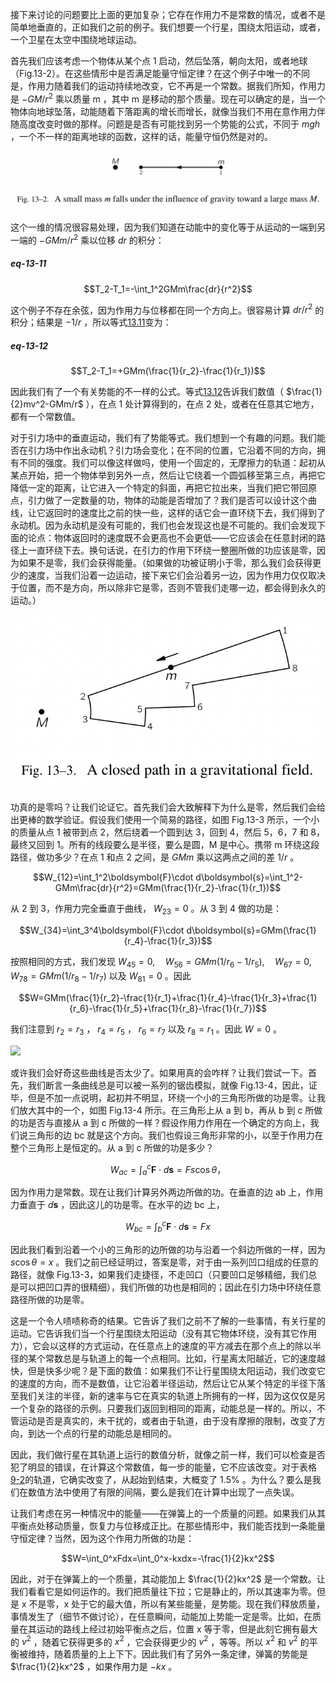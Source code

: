 接下来讨论的问题要比上面的更加复杂；它存在作用力不是常数的情况，或者不是简单地垂直的，正如我们之前的例子。我们想要一个行星，围绕太阳运动，或者，一个卫星在太空中围绕地球运动。

首先我们应该考虑一个物体从某个点 1 启动，然后坠落，朝向太阳，或者地球（Fig.13-2）。在这些情形中是否满足能量守恒定律？在这个例子中唯一的不同是，作用力随着我们的运动持续地改变，它不再是一个常数。据我们所知，作用力是 $-GM/r^2$ 乘以质量 m ，其中 m 是移动的那个质量。现在可以确定的是，当一个物体向地球坠落，动能随着下落距离的增长而增长，就像当我们不用在意作用力伴随高度改变时做的那样。问题是是否有可能找到另一个势能的公式，不同于 $mgh$ ，一个不一样的距离地球的函数，这样的话，能量守恒仍然是对的。

![一个小的质量 m 在引力的影响下朝大的质量 M 坠落](/assets/volume-1/fig-13-2.png)

这个一维的情况很容易处理，因为我们知道在动能中的变化等于从运动的一端到另一端的 $-GMm/r^2$ 乘以位移 $dr$ 的积分：

##### eq-13-11

$$T_2-T_1=-\int_1^2GMm\frac{dr}{r^2}$$

这个例子不存在余弦，因为作用力与位移都在同一个方向上。很容易计算 $dr/r^2$ 的积分；结果是 $-1/r$ ，所以等式[13.11](/volume-1/13-work-and-potential-energy-A/13-2-work-done-by-gravity.md#eq-13-11)变为：

##### eq-13-12

$$T_2-T_1=+GMm(\frac{1}{r_2}-\frac{1}{r_1})$$

因此我们有了一个有关势能的不一样的公式。等式[13.12](/volume-1/13-work-and-potential-energy-A/13-2-work-done-by-gravity.md#eq-13-12)告诉我们数值（ $\frac{1}{2}mv^2-GMm/r$ ），在点 1 处计算得到的，在点 2 处，或者在任意其它地方，都有一个常数值。

对于引力场中的垂直运动，我们有了势能等式。我们想到一个有趣的问题。我们能否在引力场中作出永动机？引力场会变化；在不同的位置，它沿着不同的方向，拥有不同的强度。我们可以像这样做吗，使用一个固定的，无摩擦力的轨道：起初从某点开始，把一个物体举到另外一点，然后让它绕着一个圆弧移至第三点，再把它降低一定的距离，让它进入一个特定的斜面，再把它拉出来，当我们把它带回原点，引力做了一定数量的功，物体的动能是否增加了？我们是否可以设计这个曲线，让它返回时的速度比之前的快一些，这样的话它会一直环绕下去，我们得到了永动机。因为永动机是没有可能的，我们也会发现这也是不可能的。我们会发现下面的论点：物体返回时的速度既不会更高也不会更低——它应该会在任意封闭的路径上一直环绕下去。换句话说，在引力的作用下环绕一整圈所做的功应该是零，因为如果不是零，我们会获得能量。（如果做的功被证明小于零，那么我们会获得更少的速度，当我们沿着一边运动，接下来它们会沿着另一边，因为作用力仅仅取决于位置，而不是方向，所以除非它是零，否则不管我们走哪一边，都会得到永久的运动。）

![在引力场中的一段封闭的路径](/assets/volume-1/fig-13-3.png)

功真的是零吗？让我们论证它。首先我们会大致解释下为什么是零，然后我们会给出更棒的数学验证。假设我们使用一个简易的路径，如图 Fig.13-3 所示，一个小的质量从点 1 被带到点 2，然后绕着一个圆到达 3，回到 4，然后 5，6，7 和 8，最终又回到 1。所有的线段要么是半径，要么是圆，M 是中心。携带 m 环绕这段路径，做功多少？在点 1 和点 2 之间，是 $GMm$ 乘以这两点之间的差 $1/r$ 。

$$W_{12}=\int_1^2\boldsymbol{F}\cdot d\boldsymbol{s}=\int_1^2-GMm\frac{dr}{r^2}=GMm(\frac{1}{r_2}-\frac{1}{r_1})$$

从 2 到 3，作用力完全垂直于曲线， $W_{23}=0$ 。从 3 到 4 做的功是：

$$W_{34}=\int_3^4\boldsymbol{F}\cdot d\boldsymbol{s}=GMm(\frac{1}{r_4}-\frac{1}{r_3})$$

按照相同的方式，我们发现 $W_{45}=0,\quad W_{56}=GMm(1/r_6-1/r_5),\quad W_{67}=0,\quad W_{78}=GMm(1/r_8-1/r_7)$ 以及 $W_{81}=0$ 。因此

$$W=GMm(\frac{1}{r_2}-\frac{1}{r_1}+\frac{1}{r_4}-\frac{1}{r_3}+\frac{1}{r_6}-\frac{1}{r_5}+\frac{1}{r_8}-\frac{1}{r_7})$$

我们注意到 $r_2=r_3$ ， $r_4=r_5$ ， $r_6=r_7$ 以及 $r_8=r_1$ 。因此 $W=0$ 。

![](/assets/volume-1/fig-13-4.png)

或许我们会好奇这些曲线是否太少了。如果用真的会咋样？让我们尝试一下。首先，我们断言一条曲线总是可以被一系列的锯齿模拟，就像 Fig.13-4，因此，证毕，但是不加一点说明，起初并不明显，环绕一个小的三角形所做的功是零。让我们放大其中的一个，如图 Fig.13-4 所示。在三角形上从 a 到 b，再从 b 到 c 所做的功是否与直接从 a 到 c 所做的一样？假设作用力作用在一个确定的方向上，我们说三角形的边 bc 就是这个方向。我们也假设三角形非常的小，以至于作用力在整个三角形上是恒定的。从 a 到 c 所做的功是多少？

$$W_{ac}=\int_a^c\boldsymbol{F}\cdot d\boldsymbol{s}=Fs\cos{\theta}，$$

因为作用力是常数。现在让我们计算另外两边所做的功。在垂直的边 ab 上，作用力垂直于 $d\boldsymbol{s}$ ，因此这儿的功是零。在水平的边 bc 上，

$$W_{bc}=\int_b^c\boldsymbol{F}\cdot d\boldsymbol{s}=Fx$$

因此我们看到沿着一个小的三角形的边所做的功与沿着一个斜边所做的一样，因为 $s\cos{\theta}=x$ 。我们之前已经证明过，答案是零，对于由一系列凹口组成的任意的路径，就像 Fig.13-3，如果我们走捷径，不走凹口（只要凹口足够精细，我们总是可以把凹口弄的很精细），我们所做的功也是相同的；因此在引力场中环绕任意路径所做的功是零。

这是一个令人啧啧称奇的结果。它告诉了我们之前不了解的一些事情，有关行星的运动。它告诉我们当一个行星围绕太阳运动（没有其它物体环绕，没有其它作用力），它会以这样的方式运动，在任意点上的速度的平方减去在那个点上的除以半径的某个常数总是与轨道上的每一个点相同。比如，行星离太阳越近，它的速度越快，但是快多少呢？是下面的数值：如果我们不让行星围绕太阳运动，我们改变它的速度的方向，而不是数值，让它沿着半径运动，然后让它从某个特定的半径下落至我们关注的半径，新的速率与它在真实的轨道上所拥有的一样，因为这仅仅是另一个复杂的路径的示例。只要我们返回到相同的距离，动能总是一样的。所以，不管运动是否是真实的，未干扰的，或者由于轨道，由于没有摩擦的限制，改变了方向，到达一个点的行星的动能总是相同的。

因此，我们做行星在其轨道上运行的数值分析，就像之前一样，我们可以检查是否犯了明显的错误，在计算这个常数值，每一步的能量，它不应该改变。对于表格[9-2](/assets/volume-1/table-9-2.png)的轨道，它确实改变了，从起始到结束，大概变了 1.5% 。为什么？要么是我们在数值方法中使用了有限的间隔，要么是我们在计算中出现了一点失误。

让我们考虑在另一种情况中的能量——在弹簧上的一个质量的问题。如果我们从其平衡点处移动质量，恢复力与位移成正比。在那些情形中，我们能否找到一条能量守恒定律？当然，因为这个作用力所做的功是：

$$W=\int_0^xFdx=\int_0^x-kxdx=-\frac{1}{2}kx^2$$

因此，对于在弹簧上的一个质量，其动能加上 $\frac{1}{2}kx^2$ 是一个常数。让我们看看它是如何运作的。我们把质量往下拉；它是静止的，所以其速率为零。但是 x 不是零，x 处于它的最大值，所以有某些能量，是势能。现在我们释放质量，事情发生了（细节不做讨论），在任意瞬间，动能加上势能一定是零。比如，在质量在其运动的路线上经过初始平衡点之后，位置 x 等于零，但是此刻它拥有最大的 $v^2$ ，随着它获得更多的 $x^2$ ，它会获得更少的 $v^2$ ，等等。所以 $x^2$ 和 $v^2$ 的平衡被维持，随着质量的上上下下。因此我们有了另外一条定律，弹簧的势能是 $\frac{1}{2}kx^2$ ，如果作用力是 $-kx$ 。
